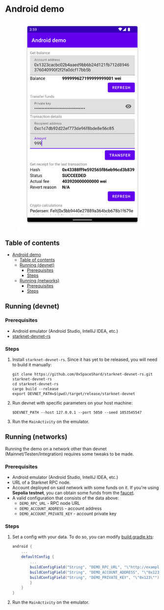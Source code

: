# Android demo
<p align="center">
    <img src="demo.png" alt="demo" width="417">
</p>

## Table of contents

<!-- TOC -->
* [Android demo](#android-demo)
  * [Table of contents](#table-of-contents)
  * [Running (devnet)](#running-devnet)
    * [Prerequisites](#prerequisites)
    * [Steps](#steps)
  * [Running (networks)](#running-networks)
    * [Prerequisites](#prerequisites-1)
    * [Steps](#steps-1)
<!-- TOC -->



## Running (devnet)

### Prerequisites
- Android emulator (Android Studio, IntelliJ IDEA, etc.)
- [starknet-devnet-rs](https://github.com/0xSpaceShard/starknet-devnet-rs)

### Steps
1. Install `starknet-devnet-rs`. Since it has yet to be released, you will need to build it manually:
    ```shell
    git clone https://github.com/0xSpaceShard/starknet-devnet-rs.git starknet-devnet-rs
    cd starknet-devnet-rs
    cargo build --release
    export DEVNET_PATH=$(pwd)/target/release/starknet-devnet
    ```
2. Run devnet with specific parameters on your host machine:
    ```shell
    $DEVNET_PATH --host 127.0.0.1 --port 5050 --seed 1053545547
    ```
3. Run the `MainActivity` on the emulator.

## Running (networks)
Running the demo on a network other than devnet (Mainnet/Testen/Integration) requires some tweaks to be made.

### Prerequisites
- Android emulator (Android Studio, IntelliJ IDEA, etc.)
- URL of a Starknet RPC node.
- Account deployed on said network with some funds on it. If you're using **Sepolia testnet**, you can obtain some funds from the [faucet](https://starknet-faucet.vercel.app/).
- A valid configuration that consists of the data above:
  - `DEMO_RPC_URL` - RPC node URL
  - `DEMO_ACCOUNT_ADDRESS` - account address
  - `DEMO_ACCOUNT_PRIVATE_KEY` - account private key

### Steps
1. Set a config with your data. To do so, you can modify [build.gradle.kts](build.gradle.kts):
    ```gradle
    android {
        ...
        defaultConfig {
            ...
            buildConfigField("String", "DEMO_RPC_URL", "\"http://example-node-url.com/rpc\"")
            buildConfigField("String", "DEMO_ACCOUNT_ADDRESS", "\"0x123456789\"")
            buildConfigField("String", "DEMO_PRIVATE_KEY", "\"0x123\"")
            }
        }
    }
    ```
2. Run the `MainActivity` on the emulator.